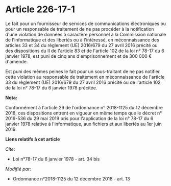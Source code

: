 # Article 226-17-1

Le fait pour un fournisseur de services de communications électroniques ou pour un responsable de traitement de ne pas
procéder à la notification d'une violation de données à caractère personnel à la Commission nationale de l'informatique et
des libertés ou à l'intéressé, en méconnaissance des articles 33 et 34 du règlement (UE) 2016/679 du 27 avril 2016 précité ou
des dispositions du II de l'article 83 et de l'article 102 de la loi n° 78-17 du 6 janvier 1978, est puni de cinq ans
d'emprisonnement et de 300 000 € d'amende.

Est puni des mêmes peines le fait pour un sous-traitant de ne pas notifier cette violation au responsable de traitement en
méconnaissance de l'article 33 du règlement (UE) 2016/679 du 27 avril 2016 précité ou de l'article 102 de la loi n° 78-17 du
6 janvier 1978 précitée.

**Nota:**

Conformément à l'article 29 de l’ordonnance n° 2018-1125 du 12 décembre 2018, ces dispositions entrent en vigueur en même
temps que le décret n° 2019-536 du 29 mai 2019 pris pour l'application de la loi n° 78-17 du 6 janvier 1978 relative à
l'informatique, aux fichiers et aux libertés au 1er juin 2019.

**Liens relatifs à cet article**

_Cite_:

  - Loi n°78-17 du 6 janvier 1978 - art. 34 bis

_Modifié par_:

  - Ordonnance n°2018-1125 du 12 décembre 2018 - art. 13
